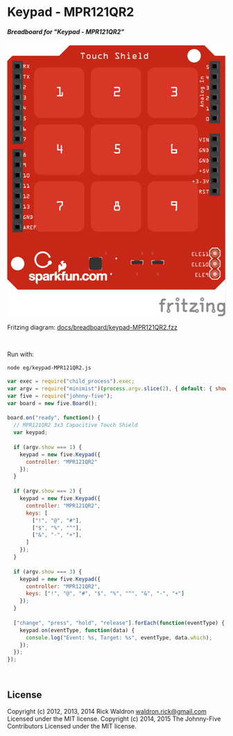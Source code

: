 <!--remove-start-->

# Keypad - MPR121QR2

<!--remove-end-->






##### Breadboard for "Keypad - MPR121QR2"



![docs/breadboard/keypad-MPR121QR2.png](breadboard/keypad-MPR121QR2.png)<br>

Fritzing diagram: [docs/breadboard/keypad-MPR121QR2.fzz](breadboard/keypad-MPR121QR2.fzz)

&nbsp;




Run with:
```bash
node eg/keypad-MPR121QR2.js
```


```javascript
var exec = require("child_process").exec;
var argv = require("minimist")(process.argv.slice(2), { default: { show: 1 } });
var five = require("johnny-five");
var board = new five.Board();

board.on("ready", function() {
  // MPR121QR2 3x3 Capacitive Touch Shield
  var keypad;

  if (argv.show === 1) {
    keypad = new five.Keypad({
      controller: "MPR121QR2"
    });
  }

  if (argv.show === 2) {
    keypad = new five.Keypad({
      controller: "MPR121QR2",
      keys: [
        ["!", "@", "#"],
        ["$", "%", "^"],
        ["&", "-", "+"],
      ]
    });
  }

  if (argv.show === 3) {
    keypad = new five.Keypad({
      controller: "MPR121QR2",
      keys: ["!", "@", "#", "$", "%", "^", "&", "-", "+"]
    });
  }

  ["change", "press", "hold", "release"].forEach(function(eventType) {
    keypad.on(eventType, function(data) {
      console.log("Event: %s, Target: %s", eventType, data.which);
    });
  });
});

```








&nbsp;

<!--remove-start-->

## License
Copyright (c) 2012, 2013, 2014 Rick Waldron <waldron.rick@gmail.com>
Licensed under the MIT license.
Copyright (c) 2014, 2015 The Johnny-Five Contributors
Licensed under the MIT license.

<!--remove-end-->
